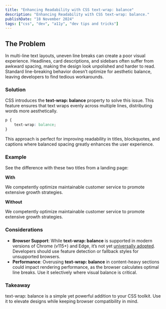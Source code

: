 ```yaml
---
title: "Enhancing Readability with CSS text-wrap: balance"
description: "Enhancing Readability with CSS text-wrap: balance."
publishDate: "18 November 2024"
tags: ["css", "dev", "a11y", "dev tips and tricks"]
---
```


## The Problem

In multi-line text layouts, uneven line breaks can create a poor visual experience. Headlines, card descriptions, and sidebars often suffer from awkward spacing, making the design look unpolished and harder to read. Standard line-breaking behavior doesn’t optimize for aesthetic balance, leaving developers to find tedious workarounds.

### Solution

CSS introduces the **text-wrap: balance** property to solve this issue. This feature ensures that text wraps evenly across multiple lines, distributing words more aesthetically.

```css
p {
	text-wrap: balance;
}
```

This approach is perfect for improving readability in titles, blockquotes, and captions where balanced spacing greatly enhances the user experience.

### Example

See the difference with these two titles from a landing page:

**With**

<p class="blog-textwrap blog-textwrap-balance">We competently optimize maintainable customer service to promote extensive growth strategies.</p>

**Without**

<p class="blog-textwrap">We competently optimize maintainable customer service to promote extensive growth strategies.</p>

### Considerations

- **Browser Support**: While **text-wrap: balance** is supported in modern versions of Chrome (v115+) and Edge, it’s not yet [universally adopted](https://caniuse.com/?search=text-wrap:%20balance). Developers should use feature detection or fallback styles for unsupported browsers.
- **Performance**: Overusing **text-wrap: balance** in content-heavy sections could impact rendering performance, as the browser calculates optimal line breaks. Use it selectively where visual balance is critical.

### Takeaway

text-wrap: balance is a simple yet powerful addition to your CSS toolkit. Use it to elevate designs while keeping browser compatibility in mind.
